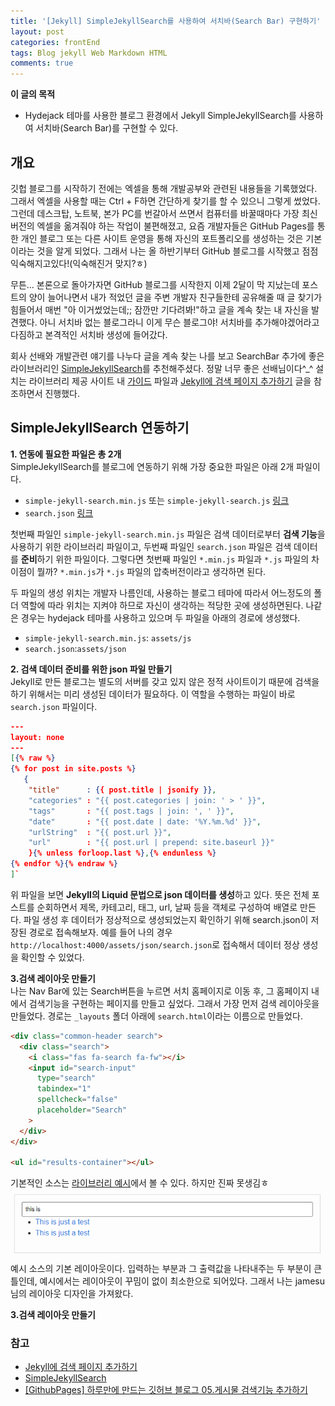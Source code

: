 ```yaml
---
title: '[Jekyll] SimpleJekyllSearch를 사용하여 서치바(Search Bar) 구현하기'
layout: post
categories: frontEnd
tags: Blog jekyll Web Markdown HTML
comments: true
---
```


**이 글의 목적**
- Hydejack 테마를 사용한 블로그 환경에서 Jekyll SimpleJekyllSearch를 사용하여 서치바(Search Bar)를 구현할 수 있다.

## 개요
깃헙 블로그를 시작하기 전에는 엑셀을 통해 개발공부와 관련된 내용들을 기록했었다. 그래서 엑셀을 사용할 때는 Ctrl + F하면 간단하게 찾기를 할 수 있으니 그렇게 썼었다. 그런데 데스크탑, 노트북, 본가 PC를 번갈아서 쓰면서 컴퓨터를 바꿀때마다 가장 최신버전의 엑셀을 옮겨줘야 하는 작업이 불편해졌고, 요즘 개발자들은 GitHub Pages를 통한 개인 블로그 또는 다른 사이트 운영을 통해 자신의 포트폴리오를 생성하는 것은 기본이라는 것을 알게 되었다. 그래서 나는 올 하반기부터 GitHub 블로그를 시작했고 점점 익숙해지고있다!(익숙해진거 맞지?ㅎ)  

무튼... 본론으로 돌아가자면 GitHub 블로그를 시작한지 이제 2달이 막 지났는데 포스트의 양이 늘어나면서 내가 적었던 글을 주변 개발자 친구들한테 공유해줄 때 글 찾기가 힘들어서 매번 "아 이거썼었는데;; 잠깐만 기다려봐!"하고 글을 계속 찾는 내 자신을 발견했다. 아니 서치바 없는 블로그라니 이게 무슨 블로그야! 서치바를 추가해야겠어라고 다짐하고 본격적인 서치바 생성에 들어갔다.
  
회사 선배와 개발관련 얘기를 나누다 글을 계속 찾는 나를 보고 SearchBar 추가에 좋은 라이브러리인 [SimpleJekyllSearch](https://github.com/christian-fei/Simple-Jekyll-Search)를 추천해주셨다. 정말 너무 좋은 선배님이다^_^ 설치는 라이브러리 제공 사이트 내 [가이드](https://github.com/christian-fei/Simple-Jekyll-Search) 파일과 [Jekyll에 검색 페이지 추가하기](https://jamesu.dev/posts/2021/01/03/adding-search-page-on-jekyll/) 글을 참조하면서 진행했다.

## SimpleJekyllSearch 연동하기
**1. 연동에 필요한 파일은 총 2개**  
SimpleJekyllSearch를 블로그에 연동하기 위해 가장 중요한 파일은 아래 2개 파일이다.
- `simple-jekyll-search.min.js` 또는 `simple-jekyll-search.js` [링크](https://github.com/christian-fei/Simple-Jekyll-Search/tree/master/example/js)
- `search.json` [링크](https://github.com/christian-fei/Simple-Jekyll-Search/blob/master/example/search.json)

첫번째 파일인 `simple-jekyll-search.min.js` 파일은 검색 데이터로부터 **검색 기능**을 사용하기 위한 라이브러리 파일이고, 두번째 파일인 `search.json` 파일은 검색 데이터를 **준비**하기 위한 파일이다.
그렇다면 첫번째 파일인 `*.min.js` 파일과 `*.js` 파일의 차이점이 뭘까? `*.min.js`가 `*.js` 파일의 압축버전이라고 생각하면 된다.  

두 파일의 생성 위치는 개발자 나름인데, 사용하는 블로그 테마에 따라서 어느정도의 폴더 역할에 따라 위치는 지켜야 하므로 자신이 생각하는 적당한 곳에 생성하면된다. 나같은 경우는 hydejack 테마를 사용하고 있으며 두 파일을 아래의 경로에 생성했다.
- `simple-jekyll-search.min.js`: `assets/js`
- `search.json`:`assets/json` 

**2. 검색 데이터 준비를 위한 json 파일 만들기**  
Jekyll로 만든 블로그는 별도의 서버를 갖고 있지 않은 정적 사이트이기 때문에 검색을 하기 위해서는 미리 생성된 데이터가 필요하다. 이 역할을 수행하는 파일이 바로 `search.json` 파일이다.
~~~json
---
layout: none
---
[{% raw %}
{% for post in site.posts %}
   {
    "title"      : {{ post.title | jsonify }},
    "categories" : "{{ post.categories | join: ' > ' }}",
    "tags"       : "{{ post.tags | join: ', ' }}",
    "date"       : "{{ post.date | date: '%Y.%m.%d' }}",
    "urlString"  : "{{ post.url }}",
    "url"        : "{{ post.url | prepend: site.baseurl }}"
    }{% unless forloop.last %},{% endunless %}
{% endfor %}{% endraw %}
]`
~~~
위 파일을 보면 **Jekyll의 Liquid 문법으로 json 데이터를 생성**하고 있다. 뜻은 전체 포스트를 순회하면서 제목, 카테고리, 태그, url, 날짜 등을 객체로 구성하여 배열로 만든다. 파일 생성 후 데이터가 정상적으로 생성되었는지 확인하기 위해 search.json이 저장된 경로로 접속해보자. 예를 들어 나의 경우 `http://localhost:4000/assets/json/search.json`로 접속해서 데이터 정상 생성을 확인할 수 있었다.

**3.검색 레이아웃 만들기**  
나는 Nav Bar에 있는 Search버튼을 누르면 서치 홈페이지로 이동 후, 그 홈페이지 내에서 검색기능을 구현하는 페이지를 만들고 싶었다. 그래서 가장 먼저 검색 레이아웃을 만들었다. 경로는 `_layouts` 폴더 아래에 `search.html`이라는 이름으로 만들었다.
```html
<div class="common-header search">
  <div class="search">
    <i class="fas fa-search fa-fw"></i>
    <input id="search-input" 
      type="search" 
      tabindex="1" 
      spellcheck="false" 
      placeholder="Search"
    >
  </div>
</div>

<ul id="results-container"></ul>
```
기본적인 소스는 [라이브러리 예시](https://github.com/christian-fei/Simple-Jekyll-Search/blob/master/example/_layouts/default.html)에서 볼 수 있다. 하지만 진짜 못생김ㅎ  
![simple-jekyll-search-ex](/assets\img/simple-jekyll-search-ex.PNG)  
예시 소스의 기본 레이아웃이다. 입력하는 부분과 그 출력값을 나타내주는 두 부분이 큰 틀인데, 예시에서는 레이아웃이 꾸밈이 없이 최소한으로 되어있다. 그래서 나는 jamesu님의 레이아웃 디자인을 가져왔다.

**3.검색 레이아웃 만들기**  

### 참고
- [Jekyll에 검색 페이지 추가하기](https://jamesu.dev/posts/2021/01/03/adding-search-page-on-jekyll/)
- [SimpleJekyllSearch](https://github.com/christian-fei/Simple-Jekyll-Search)
- [[GithubPages] 하루만에 만드는 깃허브 블로그 05.게시물 검색기능 추가하기](https://khw11044.github.io/blog/githubpages/2020-12-26-making-blog-05/)
